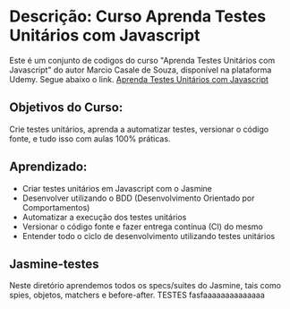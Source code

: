 # Descrição: Curso Aprenda Testes Unitários com Javascript

Este é um conjunto de codigos do curso "Aprenda Testes Unitários com Javascript" do autor Marcio Casale de Souza, disponível na plataforma Udemy. Segue abaixo o link.
[Aprenda Testes Unitários com Javascript](https://www.udemy.com/course/aprenda-testes-unitarios-com-jasmine-javascript/)

## Objetivos do Curso:

Crie testes unitários, aprenda a automatizar testes, versionar o código fonte, e tudo isso com aulas 100% práticas.

## Aprendizado:

- Criar testes unitários em Javascript com o Jasmine
- Desenvolver utilizando o BDD (Desenvolvimento Orientado por Comportamentos)
- Automatizar a execução dos testes unitários
- Versionar o código fonte e fazer entrega contínua (CI) do mesmo
- Entender todo o ciclo de desenvolvimento utilizando testes unitários

## Jasmine-testes

Neste diretório aprendemos todos os specs/suites do Jasmine, tais como spies, objetos, matchers e before-after.
TESTES fasfaaaaaaaaaaaaaa

